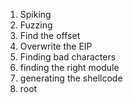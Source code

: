 1. Spiking
2. Fuzzing
3. Find the offset
4. Overwrite the EIP
5. Finding bad characters 
6. finding the right module
7. generating the shellcode
8. root